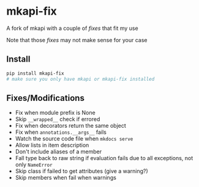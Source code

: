 # mkapi-fix

A fork of mkapi with a couple of _fixes_ that fit my use

Note that those _fixes_ may not make sense for your case

## Install
```bash
pip install mkapi-fix
# make sure you only have mkapi or mkapi-fix installed
```

## Fixes/Modifications

- Fix when module prefix is None
- Skip `__wrapped__` check if errored
- Fix when decorators return the same object
- Fix when `annotations.__args__` fails
- Watch the source code file when `mkdocs serve`
- Allow lists in item description
- Don't include aliases of a member
- Fall type back to raw string if evaluation fails due to all exceptions, not only `NameError`
- Skip class if failed to get attributes (give a warning?)
- Skip members when fail when warnings
